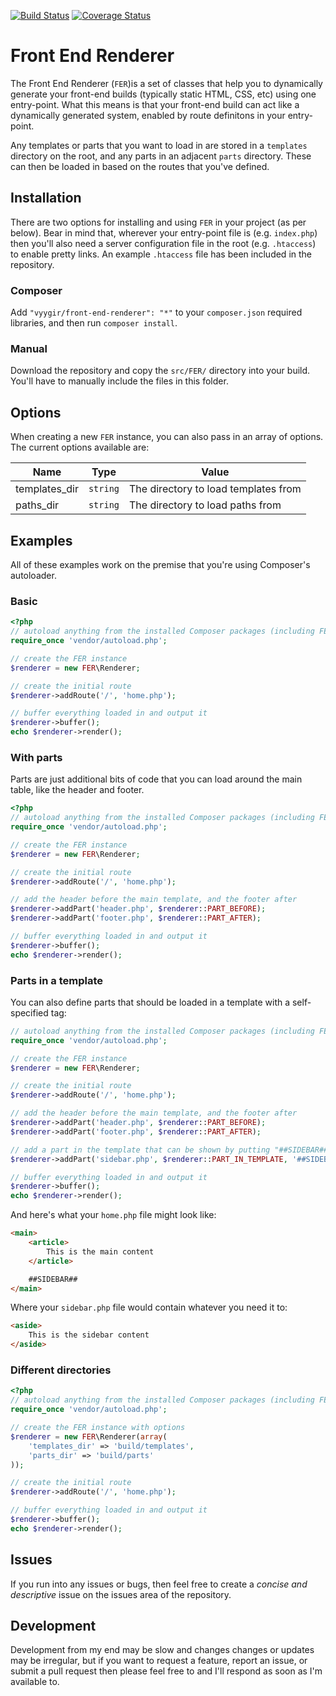 [![Build Status](https://travis-ci.org/Vyygir/front-end-renderer.svg?branch=master)](https://travis-ci.org/Vyygir/front-end-renderer)
[![Coverage Status](https://coveralls.io/repos/github/Vyygir/front-end-renderer/badge.svg?branch=master)](https://coveralls.io/github/Vyygir/front-end-renderer?branch=master)

# Front End Renderer #

The Front End Renderer (`FER`)is a set of classes that help you to dynamically generate your 
front-end builds (typically static HTML, CSS, etc) using one entry-point. What this 
means is that your front-end build can act like a dynamically generated system, enabled 
by route definitons in your entry-point.

Any templates or parts that you want to load in are stored in a `templates` directory on 
the root, and any parts in an adjacent `parts` directory. These can then be loaded in 
based on the routes that you've defined.

## Installation ##

There are two options for installing and using `FER` in your project (as per below). 
Bear in mind that, wherever your entry-point file is (e.g. `index.php`) then you'll 
also need a server configuration file in the root (e.g. `.htaccess`) to enable pretty 
links. An example `.htaccess` file has been included in the repository.

### Composer ###
Add `"vyygir/front-end-renderer": "*"` to your `composer.json` required libraries, and 
then run `composer install`.

### Manual ###
Download the repository and copy the `src/FER/` directory into your build. You'll have 
to manually include the files in this folder.

## Options ##

When creating a new `FER` instance, you can also pass in an array of options. The 
current options available are:

| Name          | Type     | Value                                |
| ------------- | -------- | ------------------------------------ |
| templates_dir | `string` | The directory to load templates from |
| paths_dir     | `string` | The directory to load paths from     |

## Examples ##

All of these examples work on the premise that you're using Composer's autoloader.

### Basic ###

```php
<?php
// autoload anything from the installed Composer packages (including FER)
require_once 'vendor/autoload.php';

// create the FER instance
$renderer = new FER\Renderer;

// create the initial route
$renderer->addRoute('/', 'home.php');

// buffer everything loaded in and output it
$renderer->buffer();
echo $renderer->render();
```

### With parts ###

Parts are just additional bits of code that you can load around the main table, like the 
header and footer.

```php
<?php
// autoload anything from the installed Composer packages (including FER)
require_once 'vendor/autoload.php';

// create the FER instance
$renderer = new FER\Renderer;

// create the initial route
$renderer->addRoute('/', 'home.php');

// add the header before the main template, and the footer after
$renderer->addPart('header.php', $renderer::PART_BEFORE);
$renderer->addPart('footer.php', $renderer::PART_AFTER);

// buffer everything loaded in and output it
$renderer->buffer();
echo $renderer->render();
```

### Parts in a template ###

You can also define parts that should be loaded in a template with a self-specified tag:

```php
// autoload anything from the installed Composer packages (including FER)
require_once 'vendor/autoload.php';

// create the FER instance
$renderer = new FER\Renderer;

// create the initial route
$renderer->addRoute('/', 'home.php');

// add the header before the main template, and the footer after
$renderer->addPart('header.php', $renderer::PART_BEFORE);
$renderer->addPart('footer.php', $renderer::PART_AFTER);

// add a part in the template that can be shown by putting "##SIDEBAR##" in the template
$renderer->addPart('sidebar.php', $renderer::PART_IN_TEMPLATE, '##SIDEBAR##');

// buffer everything loaded in and output it
$renderer->buffer();
echo $renderer->render();
```

And here's what your `home.php` file might look like:

```html
<main>
	<article>
		This is the main content
	</article>

	##SIDEBAR##
</main>
```

Where your `sidebar.php` file would contain whatever you need it to:

```html
<aside>
	This is the sidebar content
</aside>
```

### Different directories ###

```php
<?php
// autoload anything from the installed Composer packages (including FER)
require_once 'vendor/autoload.php';

// create the FER instance with options
$renderer = new FER\Renderer(array(
	'templates_dir' => 'build/templates',
	'parts_dir' => 'build/parts'
));

// create the initial route
$renderer->addRoute('/', 'home.php');

// buffer everything loaded in and output it
$renderer->buffer();
echo $renderer->render();
```

## Issues ##

If you run into any issues or bugs, then feel free to create a _concise and 
descriptive_ issue on the issues area of the repository.

## Development ##

Development from my end may be slow and changes changes or updates may be irregular, 
but if you want to request a feature, report an issue, or submit a pull request then 
please feel free to and I'll respond as soon as I'm available to.